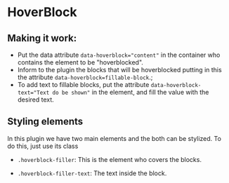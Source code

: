 # HoverBlock


## Making it work:
- Put the data attribute `data-hoverblock="content"` in the container who contains the element to be "hoverblocked".
 - Inform to the plugin the blocks that will be hoverblocked putting in this the attribute `data-hoverblock=fillable-block`.;
 - To add text to fillable blocks, put the attribute `data-hoverblock-text="Text do be shown"` in the element, and fill the value with the desired text.

## Styling elements
In this plugin we have two main elements and the both can be stylized. To do this, just use its class
 
 - `.hoverblock-filler`:  This is the element who covers the blocks.

 - `.hoverblock-filler-text`: The text inside the block.